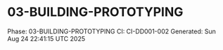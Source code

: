 # 03-BUILDING-PROTOTYPING
Phase: 03-BUILDING-PROTOTYPING
CI: CI-DD001-002
Generated: Sun Aug 24 22:41:15 UTC 2025
